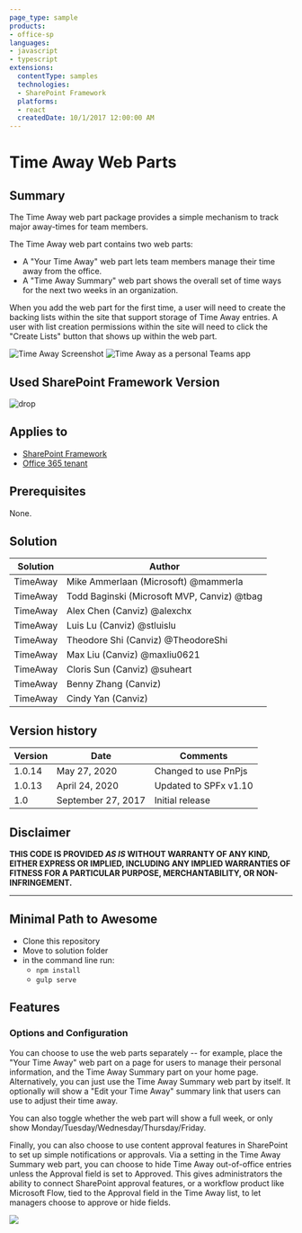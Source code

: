 ```yaml
---
page_type: sample
products:
- office-sp
languages:
- javascript
- typescript
extensions:
  contentType: samples
  technologies:
  - SharePoint Framework
  platforms:
  - react
  createdDate: 10/1/2017 12:00:00 AM
---
```

# Time Away Web Parts

## Summary

The Time Away web part package provides a simple mechanism to track major away-times for team members.  

The Time Away web part contains two web parts:

* A "Your Time Away" web part lets team members manage their time away from the office.
* A "Time Away Summary" web part shows the overall set of time ways for the next two weeks in an organization.

When you add the web part for the first time, a user will need to create the backing lists within the site that support storage of Time Away entries.  A user with list creation permissions within the site will need to click the "Create Lists" button that shows up within the web part.

![Time Away Screenshot](./assets/timeaway.png)
![Time Away as a personal Teams app](./assets/timeaway-teams.png)

## Used SharePoint Framework Version

![drop](https://img.shields.io/badge/version-1.10-green.svg)

## Applies to

* [SharePoint Framework](https://dev.office.com/sharepoint)
* [Office 365 tenant](https://dev.office.com/sharepoint/docs/spfx/set-up-your-development-environment)

## Prerequisites

None.

## Solution

Solution                     | Author                                     			|
---------------------------- | ---------------------------------------------------- |
TimeAway                     | Mike Ammerlaan (Microsoft) @mammerla                 |
TimeAway                     | Todd Baginski (Microsoft MVP, Canviz) @tbag          |
TimeAway                     | Alex Chen (Canviz) @alexchx  						|
TimeAway                     | Luis Lu (Canviz) @stluislu   						|
TimeAway                     | Theodore Shi (Canviz) @TheodoreShi                   |
TimeAway                     | Max Liu (Canviz) @maxliu0621 						|
TimeAway                     | Cloris Sun (Canviz) @suheart                         |
TimeAway                     | Benny Zhang (Canviz)                                 |
TimeAway                     | Cindy Yan (Canviz)                                   |

## Version history

Version  | Date               | Comments
-------- | ------------------ | --------
1.0.14   | May 27, 2020 | Changed to use PnPjs
1.0.13   | April 24, 2020 | Updated to SPFx v1.10
1.0      | September 27, 2017 | Initial release

## Disclaimer
**THIS CODE IS PROVIDED *AS IS* WITHOUT WARRANTY OF ANY KIND, EITHER EXPRESS OR IMPLIED, INCLUDING ANY IMPLIED WARRANTIES OF FITNESS FOR A PARTICULAR PURPOSE, MERCHANTABILITY, OR NON-INFRINGEMENT.**

---

## Minimal Path to Awesome

- Clone this repository
- Move to solution folder
- in the command line run:
  - `npm install`
  - `gulp serve`

## Features

### Options and Configuration

You can choose to use the web parts separately -- for example, place the "Your Time Away" web part on a page for users to manage their personal information, and the Time Away Summary part on your home page.   Alternatively, you can just use the Time Away Summary web part by itself.  It optionally will show a "Edit your Time Away" summary link that users can use to adjust their time away.

You can also toggle whether the web part will show a full week, or only show Monday/Tuesday/Wednesday/Thursday/Friday.

Finally, you can also choose to use content approval features in SharePoint to set up simple notifications or approvals. Via a setting in the Time Away Summary web part, you can choose to hide Time Away out-of-office entries unless the Approval field is set to Approved. This gives administrators the ability to connect SharePoint approval features, or a workflow product like Microsoft Flow, tied to the Approval field in the Time Away list, to let managers choose to approve or hide fields.

<img src="https://pnptelemetry.azurewebsites.net/sp-dev-solutions/solutions/timeaway" />
